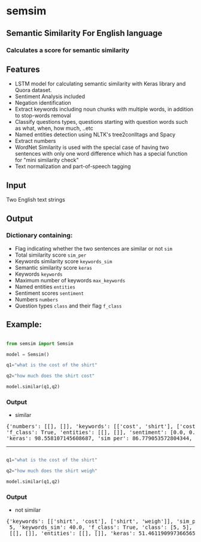 # semsim
## Semantic Similarity For English language 
### Calculates a score for semantic similarity

## Features


- LSTM model for calculating semantic similarity with Keras library and Quora dataset.
- Sentiment Analysis included 
- Negation identification 
- Extract keywords including noun chunks with multiple words, in addition to stop-words removal
- Classify questions types, questions starting with question words such as what, when, how much, ..etc
- Named entities detection using NLTK's tree2conlltags and Spacy
- Extract numbers
- WordNet Similarity is used with the special case of having two sentences with only one word difference which has a special function for "mini similarity check" 
- Text normalization and part-of-speech tagging

## Input
Two English text strings
 
##   Output 
### Dictionary containing: 
- Flag indicating whether the two sentences are similar or not `sim`
- Total similarity score `sim_per`
- Keywords similarity score `keywords_sim`
- Semantic similarity score `keras`
- Keywords `keywords`
- Maximum number of keywords `max_keywords`
- Named entities `entities`
- Sentiment scores `sentiment`
- Numbers `numbers`
- Question types `class` and their flag `f_class`


## Example:


```python

from semsim import Semsim

model = Semsim()

q1="what is the cost of the shirt"

q2="how much does the shirt cost"

model.similar(q1,q2) 
```

### Output
- similar

<pre>
{'numbers': [[], []], 'keywords': [['cost', 'shirt'], ['cost', 'shirt']], 'max_keywords': 4,
'f_class': True, 'entities': [[], []], 'sentiment': [0.0, 0.0, 0.0], 'sim': 1, 'class': [5, 5],
'keras': 98.558107145608687, 'sim_per': 86.779053572804344, 'keywords_sim': 75.0}
</pre>

-----



```python

q1="what is the cost of the shirt"

q2="how much does the shirt weigh"

model.similar(q1,q2) 
```

### Output
- not similar

<pre>
{'keywords': [['shirt', 'cost'], ['shirt', 'weigh']], 'sim_per': 45.730595498683286, 'max_keywords':
 5, 'keywords_sim': 40.0, 'f_class': True, 'class': [5, 5], 'sentiment': [0.0, 0.0, 0.0], 'numbers':
 [[], []], 'entities': [[], []], 'keras': 51.461190997366565, 'sim': 0}
</pre>

